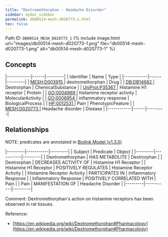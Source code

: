 ```yaml
---
title: "Dextromethorphan - Headache Disorder"
sidebar: mydoc_sidebar
permalink: db00514-mesh-d020773-1.html
toc: false 
---
```



Path ID: `DB00514_MESH_D020773_1`
{% include image.html url="images/db00514-mesh-d020773-1.png" file="db00514-mesh-d020773-1.png" alt="db00514-mesh-d020773-1" %}

## Concepts

|------------|------|---------|
| Identifier | Name | Type    |
|------------|------|---------|
| <a href="https://identifiers.org/MESH:D003915">MESH:D003915 </a> | dextromethorphan | Drug |
| <a href="https://identifiers.org/DB:DB14682">DB:DB14682 </a> | Dextrorphan | ChemicalSubstance |
| <a href="https://identifiers.org/UniProt:P35367">UniProt:P35367 </a> | Histamine H1 receptor | Protein |
| <a href="https://identifiers.org/GO:0004969">GO:0004969 </a> | histamine receptor activity | MolecularActivity |
| <a href="https://identifiers.org/GO:0006954">GO:0006954 </a> | inflammatory response | BiologicalProcess |
| <a href="https://identifiers.org/HP:0012531">HP:0012531 </a> | Pain | PhenotypicFeature |
| <a href="https://identifiers.org/MESH:D020773">MESH:D020773 </a> | Headache disorder | Disease |
|------------|------|---------|

## Relationships


NOTE: predicates are annotated in <a href="https://github.com/biolink/biolink-model/releases/tag/v1.3.0">Biolink Model (v1.3.0)</a>

|---------|-----------|---------|
| Subject | Predicate | Object  |
|---------|-----------|---------|
| Dextromethorphan | HAS METABOLITE | Dextrorphan |
| Dextrorphan | DECREASES ACTIVITY OF | Histamine H1 Receptor |
| Histamine H1 Receptor | POSITIVELY REGULATES | Histamine Receptor Activity |
| Histamine Receptor Activity | PARTICIPATES IN | Inflammatory Response |
| Inflammatory Response | POSITIVELY CORRELATED WITH | Pain |
| Pain | MANIFESTATION OF | Headache Disorder |
|---------|-----------|---------|

Comment: Dextromethorphan's action on histamine receptors has been observed in rat tissues.

Reference: 
  - [https://en.wikipedia.org/wiki/Dextromethorphan#Pharmacology](https://en.wikipedia.org/wiki/Dextromethorphan#Pharmacology)
